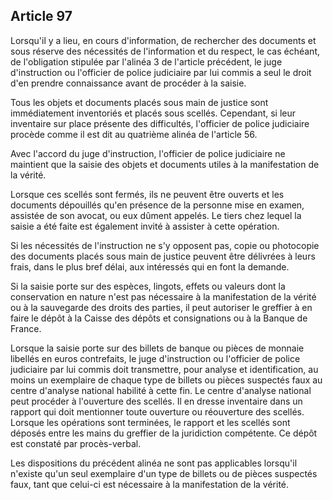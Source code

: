 Article 97
----
Lorsqu'il y a lieu, en cours d'information, de rechercher des documents et sous
réserve des nécessités de l'information et du respect, le cas échéant, de
l'obligation stipulée par l'alinéa 3 de l'article précédent, le juge
d'instruction ou l'officier de police judiciaire par lui commis a seul le droit
d'en prendre connaissance avant de procéder à la saisie.

Tous les objets et documents placés sous main de justice sont immédiatement
inventoriés et placés sous scellés. Cependant, si leur inventaire sur place
présente des difficultés, l'officier de police judiciaire procède comme il est
dit au quatrième alinéa de l'article 56.

Avec l'accord du juge d'instruction, l'officier de police judiciaire ne
maintient que la saisie des objets et documents utiles à la manifestation de la
vérité.

Lorsque ces scellés sont fermés, ils ne peuvent être ouverts et les documents
dépouillés qu'en présence de la personne mise en examen, assistée de son avocat,
ou eux dûment appelés. Le tiers chez lequel la saisie a été faite est également
invité à assister à cette opération.

Si les nécessités de l'instruction ne s'y opposent pas, copie ou photocopie des
documents placés sous main de justice peuvent être délivrées à leurs frais, dans
le plus bref délai, aux intéressés qui en font la demande.

Si la saisie porte sur des espèces, lingots, effets ou valeurs dont la
conservation en nature n'est pas nécessaire à la manifestation de la vérité ou à
la sauvegarde des droits des parties, il peut autoriser le greffier à en faire
le dépôt à la Caisse des dépôts et consignations ou à la Banque de France.

Lorsque la saisie porte sur des billets de banque ou pièces de monnaie libellés
en euros contrefaits, le juge d'instruction ou l'officier de police judiciaire
par lui commis doit transmettre, pour analyse et identification, au moins un
exemplaire de chaque type de billets ou pièces suspectés faux au centre
d'analyse national habilité à cette fin. Le centre d'analyse national peut
procéder à l'ouverture des scellés. Il en dresse inventaire dans un rapport qui
doit mentionner toute ouverture ou réouverture des scellés. Lorsque les
opérations sont terminées, le rapport et les scellés sont déposés entre les
mains du greffier de la juridiction compétente. Ce dépôt est constaté par
procès-verbal.

Les dispositions du précédent alinéa ne sont pas applicables lorsqu'il n'existe
qu'un seul exemplaire d'un type de billets ou de pièces suspectés faux, tant que
celui-ci est nécessaire à la manifestation de la vérité.
